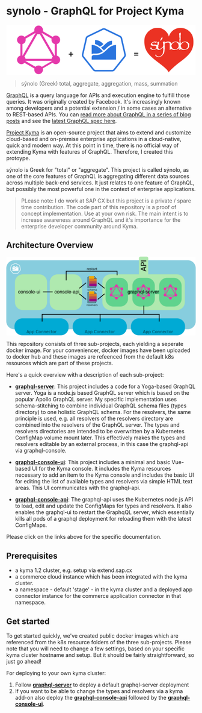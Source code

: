 # synolo - GraphQL for Project Kyma

<img align="center" src="resources/synolo.png"/>


> sýnolo (Greek)
> total, aggregate, aggregation, mass, summation

[GraphQL](https://graphql.org/) is a query language for APIs and execution engine to fulfill those queries. It was originally created by Facebook. It's increasingly known among developers and a potential extension / in some cases an alternative to REST-based APIs. You can [read more about GraphQL in a series of blog posts](https://cxlabs.sap.com/tag/graphql/) and see the [latest GraphQL spec here](https://graphql.github.io/graphql-spec/).

[Project Kyma](https://kyma-project.io/) is an open-source project that aims to extend and customize cloud-based and on-premise enterprise applications in a cloud-native, quick and modern way. At this point in time, there is no official way of extending Kyma with features of GraphQL. Therefore, I created this protoype. 

sýnolo is Greek for "total" or "aggregate". This project is called sýnolo, as one of the core features of GraphQL is aggregating different data sources across multiple back-end services. It just relates to one feature of GraphQL, but possibly the most powerful one in the context of enterprise applications.

> PLease note: I do work at SAP CX but this project is a private / spare time contribution. The code part of this repository is a proof of concept implementation. Use at your own risk. The main intent is to increase awareness around GraphQL and it's importance for the enterprise developer community around Kyma.

## Architecture Overview

<img align="center" src="resources/architecture.png"/>

This repository consists of three sub-projects, each yielding a seperate docker image. For your conveniencer, docker images have been uploaded to docker hub and these images are refeenced from the default k8s resources which are part of these projects. 

Here's a quick overview with a description of each sub-project:

- [__graphql-server__](graphql-server/README.md): This project includes a code for a Yoga-based GraphQL server. Yoga is a node.js based GraphQL server which is based on the popular Apollo GraphQL server. My specific implementation uses schema-stitching to combine individual GraphQL schema files (types directory) to one holistic GraphQL schema. For the resolvers, the same principle is used, e.g. all resolvers of the resolvers directory are combined into the resolvers of the GraphQL server. The types and resolvers directories are intended to be overwritten by a Kubernetes ConfigMap volume mount later. This effectively makes the types and resolvers editable by an external process, in this case the graphql-api via graphql-console.

- [__graphql-console-ui__](graphql-console-ui/README.md): This project includes a minimal and basic Vue-based UI for the Kyma console. It includes the Kyma resources necessary to add an item to the Kyma console and includes the basic UI for editing the list of available types and resolvers via simple HTML text areas. This UI communicates with the graphql-api.

- [__graphql-console-api__](graphql-console-api/README.md): The graphql-api uses the Kubernetes node.js API to load, edit and update the ConfigMaps for types and resolvers. It also enables the graphql-ui to restart the GraphqQL server, which essentially kills all pods of a graphql deployment for reloading them with the latest ConfigMaps. 

Please click on the links above for the specific documentation. 

## Prerequisites
- a kyma 1.2 cluster, e.g. setup via extend.sap.cx
- a commerce cloud instance which has been integrated with the kyma cluster. 
- a namespace - default 'stage' - in the kyma cluster and a deployed app connector instance for the commerce application connector in that namespace.

## Get started
To get started quickly, we've created public docker images which are referenced from the k8s resource folders of the three sub-projects. Please note that you will need to change a few settings, based on your specific kyma cluster hostname and setup. But it should be fairly straightforward, so just go ahead!

For deploying to your own kyma cluster:

1. Follow [__graphql-server__](graphql-server/README.md) to deploy a default graphql-server deployment
2. If you want to be able to change the types and resolvers via a kyma add-on also deploy the [__graphql-console-api__](graphql-console-api/README.md) followed by the [__graphql-console-ui__](graphql-console-ui/README.md).

